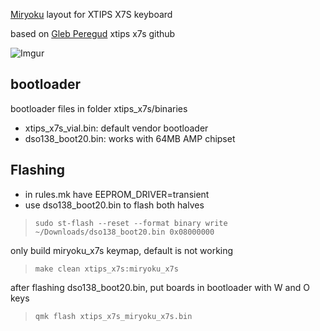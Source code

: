 [Miryoku](https://github.com/manna-harbour/miryoku) layout for XTIPS X7S keyboard

based on [Gleb Peregud](https://github.com/gleber/qmk_firmware/tree/master/keyboards/xtips_x7s]) xtips x7s github

![Imgur](https://imgur.com/PTDFZXI)

## bootloader
bootloader files in folder xtips_x7s/binaries

- xtips_x7s_vial.bin: default vendor bootloader
- dso138_boot20.bin: works with 64MB AMP chipset

## Flashing

- in rules.mk have EEPROM_DRIVER=transient 
- use dso138_boot20.bin to flash both halves

>`sudo st-flash --reset --format binary write ~/Downloads/dso138_boot20.bin 0x08000000`

only build miryoku_x7s keymap, default is not working

>`make clean xtips_x7s:miryoku_x7s`

after flashing dso138_boot20.bin, put boards in bootloader with W and O keys

>`qmk flash xtips_x7s_miryoku_x7s.bin`
